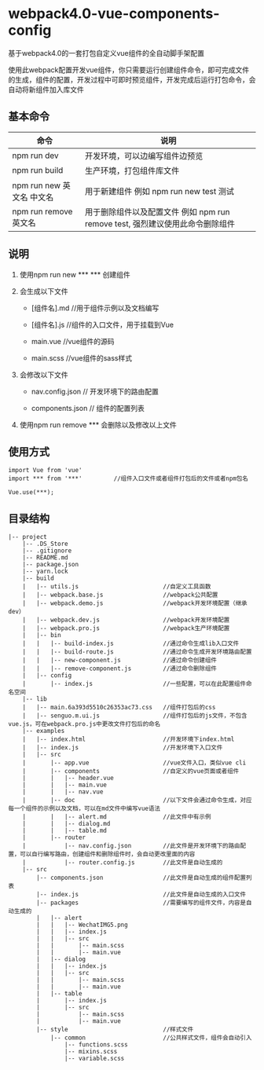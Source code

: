 # webpack4.0-vue-components-config
基于webpack4.0的一套打包自定义vue组件的全自动脚手架配置

使用此webpack配置开发vue组件，你只需要运行创建组件命令，即可完成文件的生成，组件的配置，开发过程中可即时预览组件，开发完成后运行打包命令，会自动将新组件加入库文件



## 基本命令
|命令|说明|
|----|----|
|npm run dev|开发环境，可以边编写组件边预览|
|npm run build|生产环境，打包组件库文件|
|npm run new 英文名 中文名|用于新建组件 例如 npm run new test 测试|
|npm run remove 英文名|用于删除组件以及配置文件 例如 npm run remove test, 强烈建议使用此命令删除组件|


## 说明

1. 使用npm run new *** *** 创建组件
2. 会生成以下文件
    
    * [组件名].md       //用于组件示例以及文档编写

    * [组件名].js       //组件的入口文件，用于挂载到Vue

    * main.vue       //vue组件的源码

    * main.scss      //vue组件的sass样式

3. 会修改以下文件

    * nav.config.json // 开发环境下的路由配置

    * components.json // 组件的配置列表

4. 使用npm run remove *** 会删除以及修改以上文件

## 使用方式

```
import Vue from 'vue'
import *** from '***'         //组件入口文件或者组件打包后的文件或者npm包名 

Vue.use(***);
```

## 目录结构

```
|-- project
    |-- .DS_Store
    |-- .gitignore
    |-- README.md
    |-- package.json
    |-- yarn.lock
    |-- build
    |   |-- utils.js                        //自定义工具函数
    |   |-- webpack.base.js                 //webpack公共配置
    |   |-- webpack.demo.js                 //webpack开发环境配置（继承dev）
    |   |-- webpack.dev.js                  //webpack开发环境配置
    |   |-- webpack.pro.js                  //webpack生产环境配置
    |   |-- bin
    |   |   |-- build-index.js              //通过命令生成lib入口文件
    |   |   |-- build-route.js              //通过命令生成开发环境路由配置
    |   |   |-- new-component.js            //通过命令创建组件
    |   |   |-- remove-component.js         //通过命令删除组件
    |   |-- config
    |       |-- index.js                    //一些配置，可以在此配置组件命名空间
    |-- lib
    |   |-- main.6a393d5510c26353ac73.css   //组件打包后的css
    |   |-- senguo.m.ui.js                  //组件打包后的js文件，不包含vue.js，可在webpack.pro.js中更改文件打包后的命名
    |-- examples
    |   |-- index.html                      //开发环境下index.html
    |   |-- index.js                        //开发环境下入口文件
    |   |-- src
    |       |-- app.vue                     //vue文件入口，类似vue cli
    |       |-- components                  //自定义的vue页面或者组件
    |       |   |-- header.vue
    |       |   |-- main.vue
    |       |   |-- nav.vue
    |       |-- doc                         //以下文件会通过命令生成，对应每一个组件的示例以及文档，可以在md文件中编写vue语法
    |       |   |-- alert.md                //此文件中有示例
    |       |   |-- dialog.md
    |       |   |-- table.md
    |       |-- router
    |           |-- nav.config.json         //此文件是开发环境下的路由配置，可以自行编写路由，创建组件和删除组件时，会自动更改里面的内容
    |           |-- router.config.js        //此文件是自动生成的
    |-- src
        |-- components.json                 //此文件是自动生成的组件配置列表
        |-- index.js                        //此文件是自动生成的入口文件
        |-- packages                        //需要编写的组件文件，内容是自动生成的
        |   |-- alert
        |   |   |-- WechatIMG5.png
        |   |   |-- index.js
        |   |   |-- src
        |   |       |-- main.scss
        |   |       |-- main.vue
        |   |-- dialog
        |   |   |-- index.js
        |   |   |-- src
        |   |       |-- main.scss
        |   |       |-- main.vue
        |   |-- table
        |       |-- index.js
        |       |-- src
        |           |-- main.scss
        |           |-- main.vue
        |-- style                           //样式文件
            |-- common                      //公共样式文件，组件会自动引入
                |-- functions.scss
                |-- mixins.scss
                |-- variable.scss

```
